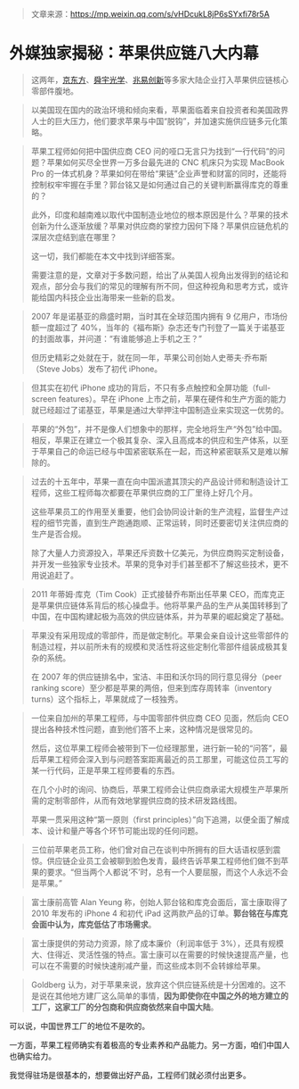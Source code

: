 > 文章来源：https://mp.weixin.qq.com/s/vHDcukL8jP6sSYxfi78r5A

# 外媒独家揭秘：苹果供应链八大内幕

> 这两年，[京东方](https://www.boe.com/)、[舜宇光学](https://www.sunnyoptical.com/default.html)、[兆易创新](https://www.gigadevice.com.cn/)等多家大陆企业打入苹果供应链核心零部件腹地。

> 以美国现在国内的政治环境和倾向来看，苹果面临着来自投资者和美国政界人士的巨大压力，他们要求苹果与中国“脱钩”，并加速实施供应链多元化策略。

> 苹果工程师如何把中国供应商 CEO 问的哑口无言只为找到“一行代码”的问题？苹果如何买尽全世界一万多台最先进的 CNC 机床只为实现 MacBook Pro 的一体式机身？苹果如何在带给“果链”企业声誉和财富的同时，还能将控制权牢牢握在手里？郭台铭又是如何通过自己的关键判断赢得库克的尊重的？
>
> 此外，印度和越南难以取代中国制造业地位的根本原因是什么？苹果的技术创新为什么逐渐放缓？苹果对供应商的掌控力因何下降？苹果供应链危机的深层次症结到底在哪里？
>
> 这一切，我们都能在本文中找到详细答案。
>
> 需要注意的是，文章对于多数问题，给出了从美国人视角出发得到的结论和观点，部分会与我们的常见的理解有所不同，但这种视角和思考方式，或许能给国内科技企业出海带来一些新的启发。

> 2007 年是诺基亚的鼎盛时期，当时其在全球范围内拥有 9 亿用户，市场份额一度超过了 40%，当年的《福布斯》杂志还专门刊登了一篇关于诺基亚的封面故事，并问道：“有谁能够追上手机之王？”
>
> 但历史精彩之处就在于，就在同一年，苹果公司创始人史蒂夫·乔布斯（Steve Jobs）发布了初代 iPhone。

> 但其实在初代 iPhone 成功的背后，不只有多点触控和全屏功能（full-screen features）。早在 iPhone 上市之前，苹果在硬件和生产方面的能力就已经超过了诺基亚，苹果是通过大举押注中国制造业来实现这一优势的。

> 苹果的“外包”，并不是像人们想象中的那样，完全地将生产“外包”给中国。相反，苹果正在建立一个极其复杂、深入且高成本的供应和生产体系，以至于苹果自己的命运已经与中国紧密联系在一起，而这种紧密联系又是难以解除的。

> 过去的十五年中，苹果一直在向中国派遣其顶尖的产品设计师和制造设计工程师，这些工程师每次都要在苹果供应商的工厂里待上好几个月。
>
> 这些苹果员工的作用至关重要，他们会协同设计新的生产流程，监督生产过程的细节完善，直到生产跑通跑顺、正常运转，同时还要密切关注供应商的生产是否合规。
>
> 除了大量人力资源投入，苹果还斥资数十亿美元，为供应商购买定制设备，并开发一些独家专业技术。苹果的竞争对手们甚至都不了解这些技术，更不用说追赶了。

> 2011 年蒂姆·库克（Tim Cook）正式接替乔布斯出任苹果 CEO，而库克正是苹果供应链体系背后的核心操盘手。他将苹果产品的生产从美国转移到了中国，在中国构建起极为高效的供应链体系，并为苹果的崛起奠定了基础。

> 苹果没有采用现成的零部件，而是做定制化。苹果会亲自设计这些零部件的制造过程，并以前所未有的规模和灵活性将这些定制化零部件组装成极其复杂的系统。
>
> 在 2007 年的供应链排名中，宝洁、丰田和沃尔玛的同行意见得分（peer ranking score）至少都是苹果的两倍，但来到库存周转率（inventory turns）这个指标上，苹果就成了一枝独秀。

> 一位来自加州的苹果工程师，与中国零部件供应商 CEO 见面，然后向 CEO 提出各种技术性问题，直到他们答不上来，这种情况是很常见的。
>
> 然后，这位苹果工程师会被带到下一位经理那里，进行新一轮的“问答”，最后苹果工程师会深入到与问题答案距离最近的员工那里，可能这位员工写的某一行代码，正是苹果工程师要看的东西。
>
> 在几个小时的询问、协商后，苹果工程师会让供应商承诺大规模生产苹果所需的定制零部件，从而有效地掌握供应商的技术研发路线图。
>
> 苹果一贯采用这种“第一原则（first principles）”向下追溯，以便全面了解成本、设计和量产等各个环节可能出现的任何问题。

> 三位前苹果老员工称，他们曾对自己在谈判中所拥有的巨大话语权感到震惊。供应链企业员工会被聊到脸色发青，最终告诉苹果工程师他们做不到苹果的要求。“但当两个人都说‘不’时，总有一个人要屈服，而这个人永远不会是苹果。”

> 富士康前高管 Alan Yeung 称，创始人郭台铭和库克会面后，富士康取得了 2010 年发布的 iPhone 4 和初代 iPad 这两款产品的订单。**郭台铭在与库克会面中认为，库克低估了市场需求**。

> 富士康提供的劳动力资源，除了成本廉价（利润率低于 3%），还具有规模大、住得近、灵活性强的特点。富士康可以在需要的时候快速提高产量，也可以在不需要的时候快速削减产量，而这些成本则不会转嫁给苹果。

> Goldberg 认为，对于苹果来说，放弃这个供应链系统是十分困难的。这不是说在其他地方建厂这么简单的事情，**因为即使你在中国之外的地方建立的工厂，这家工厂的分包商和供应商依然来自中国大陆**。

可以说，中国世界工厂的地位不是吹的。

一方面，苹果工程师确实有着极高的专业素养和产品能力。另一方面，咱们中国人也确实给力。

我觉得驻场是很基本的，想要做出好产品，工程师们就必须付出更多。